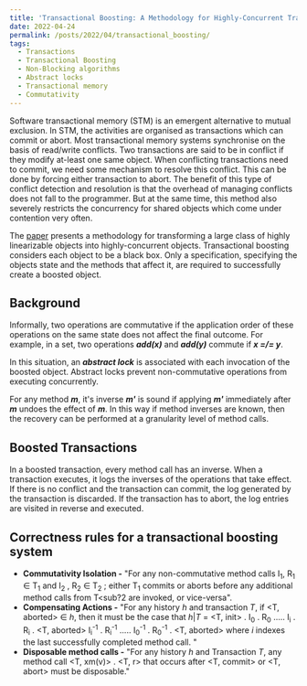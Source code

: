 ```yaml
---
title: 'Transactional Boosting: A Methodology for Highly-Concurrent Transactional Objects'
date: 2022-04-24
permalink: /posts/2022/04/transactional_boosting/
tags:
  - Transactions
  - Transactional Boosting
  - Non-Blocking algorithms
  - Abstract locks
  - Transactional memory
  - Commutativity
---
```


Software transactional memory (STM) is an emergent alternative to mutual exclusion. In STM, the activities are organised as transactions which can commit or abort. Most transactional memory systems synchronise on the basis of read/write conflicts. Two transactions are said to be in conflict if they modify at-least one same object. When conflicting transactions need to commit, we need some mechanism to resolve this conflict. This can be done by forcing either transaction to abort. The benefit of this type of conflict detection and resolution is that the overhead of managing conflicts does not fall to the programmer. But at the same time, this method also severely restricts the concurrency for shared objects which come under contention very often. 

The [paper](https://dl.acm.org/doi/10.1145/1345206.1345237) presents a methodology for transforming a large class of highly linearizable objects into highly-concurrent objects. Transactional boosting considers each object to be a black box. Only a specification, specifying the objects state and the methods that affect it, are required to successfully create a boosted object. 

## Background
Informally, two operations are commutative if the application order of these operations on the same state does not affect the final outcome. For example, in a set, two operations ***add(x)*** and ***add(y)*** commute if ***x =/= y***. 

In this situation, an ***abstract lock*** is associated with each invocation of the boosted object. Abstract locks prevent non-commutative operations from executing concurrently. 

For any method ***m***, it's inverse ***m'*** is sound if applying ***m'*** immediately after ***m*** undoes the effect of ***m***. In this way if method inverses are known, then the recovery can be performed at a granularity level of method calls. 

## Boosted Transactions

In a boosted transaction, every method call has an inverse. When a transaction executes, it logs the inverses of the operations that take effect. If there is no conflict and the transaction can commit, the log generated by the transaction is discarded. If the transaction has to abort, the log entries are visited in reverse and executed. 

## Correctness rules for a transactional boosting system

- **Commutativity Isolation -** "For any non-commutative method calls I<sub>1</sub>, R<sub>1</sub>  &isin; T<sub>1</sub> and I<sub>2</sub> , R<sub>2</sub> &isin; T<sub>2</sub> ; either T<sub>1</sub> commits or aborts before any additional method calls from T<sub?2</sub> are invoked, or vice-versa".
- **Compensating Actions -** "For any history *h* and transaction *T*, if <T, aborted> &isin; *h*, then it must be the case that *h*|*T* = <T, init> . I<sub>0</sub> . R<sub>0</sub> .....  I<sub>i</sub> . R<sub>i</sub> . <T, aborted>  I<sub>i</sub><sup>-1</sup> . R<sub>i</sub><sup>-1</sup> .....  I<sub>0</sub><sup>-1</sup> . R<sub>0</sub><sup>-1</sup> . <T, aborted> where *i* indexes the last successfully completed method call. "
- **Disposable method calls -** "For any history *h* and Transaction *T*, any method call <T, xm(v)> . <T, r> that occurs after <T, commit> or <T, abort> must be disposable." 

